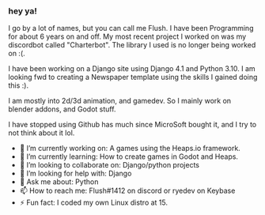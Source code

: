 ### hey ya! 
I go by a lot of names, but you can call me Flush. I have been Programming for about 6 years on and off. 
My most recent project I worked on was my discordbot called "Charterbot". The library I used is no longer being worked on :(.

I have been working on a Django site using Django 4.1 and Python 3.10. I am looking fwd to creating a Newspaper template using the skills I gained doing this :).

I am mostly into 2d/3d animation, and gamedev. So I mainly work on blender addons, and Godot stuff. 

I have stopped using Github has much since MicroSoft bought it, and I try to not think about it lol. 

- 🔭 I’m currently working on: A games using the Heaps.io framework.
- 🌱 I’m currently learning: How to create games in Godot and Heaps.
- 👯 I’m looking to collaborate on: Django/python projects
- 🤔 I’m looking for help with: Django
- 💬 Ask me about: Python
- 📫 How to reach me: Flush#1412 on discord or ryedev on Keybase
- ⚡ Fun fact: I coded my own Linux distro at 15. 
<!--
**Roflush/roflush** is a ✨ _special_ ✨ repository because its `README.md` (this file) appears on your GitHub profile.

Here are some ideas to get you started:

- 🔭 I’m currently working on ...
- 🌱 I’m currently learning ...
- 👯 I’m looking to collaborate on ...
- 🤔 I’m looking for help with ...
- 💬 Ask me about ...
- 📫 How to reach me: ...
- 😄 Pronouns: ...
- ⚡ Fun fact: ...
-->
